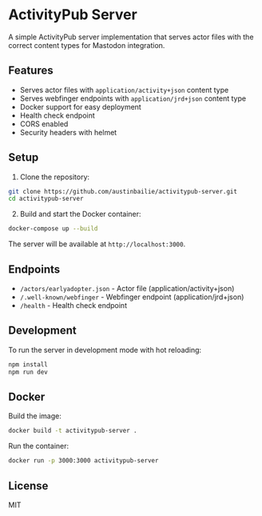 # ActivityPub Server

A simple ActivityPub server implementation that serves actor files with the correct content types for Mastodon integration.

## Features

- Serves actor files with `application/activity+json` content type
- Serves webfinger endpoints with `application/jrd+json` content type
- Docker support for easy deployment
- Health check endpoint
- CORS enabled
- Security headers with helmet

## Setup

1. Clone the repository:
```bash
git clone https://github.com/austinbailie/activitypub-server.git
cd activitypub-server
```

2. Build and start the Docker container:
```bash
docker-compose up --build
```

The server will be available at `http://localhost:3000`.

## Endpoints

- `/actors/earlyadopter.json` - Actor file (application/activity+json)
- `/.well-known/webfinger` - Webfinger endpoint (application/jrd+json)
- `/health` - Health check endpoint

## Development

To run the server in development mode with hot reloading:

```bash
npm install
npm run dev
```

## Docker

Build the image:
```bash
docker build -t activitypub-server .
```

Run the container:
```bash
docker run -p 3000:3000 activitypub-server
```

## License

MIT 